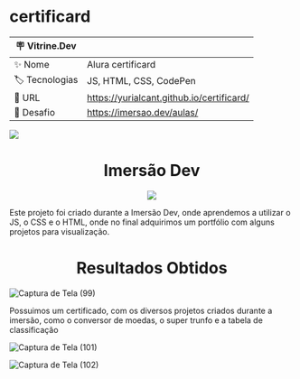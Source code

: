 # certificard
| 🪧 Vitrine.Dev |     |
| -------------  | --- |
| ✨ Nome        | Alura certificard
| 🏷️ Tecnologias | JS, HTML, CSS, CodePen
| 🚀 URL         | https://yurialcant.github.io/certificard/
| 🤿 Desafio |https://imersao.dev/aulas/

![](https://user-images.githubusercontent.com/102321564/190710618-0a44c3f5-3f39-4af7-80df-8d2a36542994.png#vitrinedev)

<h1 align ="center"> Imersão Dev </h1>
<p align="center">
<img src="http://img.shields.io/static/v1?label=STATUS&message=%20COMPLETO&color=GREEN&style=for-the-badge"/>
</p>

Este projeto foi criado durante a Imersão Dev, onde aprendemos a utilizar o JS, o CSS e o HTML, onde no final adquirimos um portfólio com alguns projetos para visualização.

<h1 align ="center"> Resultados Obtidos </h1>

![Captura de Tela (99)](https://user-images.githubusercontent.com/102321564/190710618-0a44c3f5-3f39-4af7-80df-8d2a36542994.png)

Possuimos um certificado, com os diversos projetos criados durante a imersão, como o conversor de moedas, o super trunfo e a tabela de classificação

![Captura de Tela (101)](https://user-images.githubusercontent.com/102321564/190710919-ab7dafdc-87d8-4d46-b82c-8159ddf653a6.png)


![Captura de Tela (102)](https://user-images.githubusercontent.com/102321564/190710937-da9739b0-8dc1-475b-87f4-15d3ed00798b.png)

